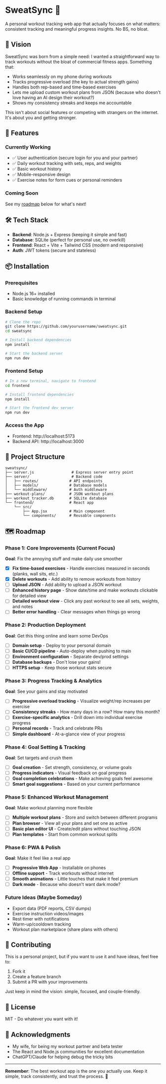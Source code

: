 # SweatSync 💪

A personal workout tracking web app that actually focuses on what matters: consistent tracking and meaningful progress insights. No BS, no bloat.

## 🎯 Vision

SweatSync was born from a simple need: I wanted a straightforward way to track workouts without the bloat of commercial fitness apps. Something that:
- Works seamlessly on my phone during workouts
- Tracks progressive overload (the key to actual strength gains)
- Handles both rep-based and time-based exercises
- Lets me upload custom workout plans from JSON (because who doesn't love having an AI design their workout?)
- Shows my consistency streaks and keeps me accountable

This isn't about social features or competing with strangers on the internet. It's about you and getting stronger.

## 🚀 Features

### Currently Working
- ✅ User authentication (secure login for you and your partner)
- ✅ Daily workout tracking with sets, reps, and weights
- ✅ Basic workout history
- ✅ Mobile-responsive design
- ✅ Exercise notes for form cues or personal reminders

### Coming Soon
See my [roadmap](#-roadmap) below for what's next!

## 🛠️ Tech Stack

- **Backend**: Node.js + Express (keeping it simple and fast)
- **Database**: SQLite (perfect for personal use, no overkill)
- **Frontend**: React + Vite + Tailwind CSS (modern and responsive)
- **Auth**: JWT tokens (secure and stateless)

## 📦 Installation

### Prerequisites
- Node.js 16+ installed
- Basic knowledge of running commands in terminal

### Backend Setup
```bash
# Clone the repo
git clone https://github.com/yourusername/sweatsync.git
cd sweatsync

# Install backend dependencies
npm install

# Start the backend server
npm run dev
```

### Frontend Setup
```bash
# In a new terminal, navigate to frontend
cd frontend

# Install frontend dependencies
npm install

# Start the frontend dev server
npm run dev
```

### Access the App
- Frontend: http://localhost:5173
- Backend API: http://localhost:3000

## 📁 Project Structure
```
sweatsync/
├── server.js                 # Express server entry point
├── server/                   # Backend code
│   ├── routes/              # API endpoints
│   ├── models/              # Database models
│   └── middleware/          # Auth middleware
├── workout-plans/           # JSON workout plans
├── workout_tracker.db       # SQLite database
└── frontend/                # React app
    └── src/
        ├── App.jsx          # Main component
        └── components/      # Reusable components
```

## 🗺️ Roadmap

### Phase 1: Core Improvements (Current Focus)
**Goal**: Fix the annoying stuff and make daily use smoother

- [x] **Fix time-based exercises** - Handle exercises measured in seconds (planks, wall sits, etc.)
- [x] **Delete workouts** - Add ability to remove workouts from history
- [ ] **Upload JSON** - Add ability to upload a JSON workout
- [ ] **Enhanced history page** - Show date/time and make workouts clickable for detailed view
- [ ] **Detailed workout view** - Click any past workout to see all sets, weights, and notes
- [ ] **Better error handling** - Clear messages when things go wrong

### Phase 2: Production Deployment
**Goal**: Get this thing online and learn some DevOps

- [ ] **Domain setup** - Deploy to your personal domain
- [ ] **Basic CI/CD pipeline** - Auto-deploy when pushing to main
- [ ] **Environment configuration** - Separate dev/prod settings
- [ ] **Database backups** - Don't lose your gains!
- [ ] **HTTPS setup** - Keep those workout stats secure

### Phase 3: Progress Tracking & Analytics
**Goal**: See your gains and stay motivated

- [ ] **Progressive overload tracking** - Visualize weight/rep increases per exercise
- [ ] **Consistency streaks** - How many days in a row? How many this month?
- [ ] **Exercise-specific analytics** - Drill down into individual exercise progress
- [ ] **Personal records** - Track and celebrate PRs
- [ ] **Simple dashboard** - At-a-glance view of your progress

### Phase 4: Goal Setting & Tracking
**Goal**: Set targets and crush them

- [ ] **Goal creation** - Set strength, consistency, or volume goals
- [ ] **Progress indicators** - Visual feedback on goal progress
- [ ] **Goal completion celebrations** - Make achieving goals feel awesome
- [ ] **Smart goal suggestions** - Based on your current performance

### Phase 5: Enhanced Workout Management
**Goal**: Make workout planning more flexible

- [ ] **Multiple workout plans** - Store and switch between different programs
- [ ] **Plan browser** - View all your plans and set one as active
- [ ] **Basic plan editor UI** - Create/edit plans without touching JSON
- [ ] **Plan templates** - Start from common workout splits

### Phase 6: PWA & Polish
**Goal**: Make it feel like a real app

- [ ] **Progressive Web App** - Installable on phones
- [ ] **Offline support** - Track workouts without internet
- [ ] **Smooth animations** - Little touches that make it feel premium
- [ ] **Dark mode** - Because who doesn't want dark mode?

### Future Ideas (Maybe Someday)
- Export data (PDF reports, CSV dumps)
- Exercise instruction videos/images
- Rest timer with notifications
- Warm-up/cooldown tracking
- Workout plan marketplace (share plans with others)

## 🤝 Contributing

This is a personal project, but if you want to use it and have ideas, feel free to:
1. Fork it
2. Create a feature branch
3. Submit a PR with your improvements

Just keep in mind the vision: simple, focused, and couple-friendly.

## 📝 License

MIT - Do whatever you want with it!

## 🙏 Acknowledgments

- My wife, for being my workout partner and beta tester
- The React and Node.js communities for excellent documentation
- ChatGPT/Claude for helping debug the tricky bits

---

**Remember**: The best workout app is the one you actually use. Keep it simple, track consistently, and trust the process. 💪